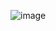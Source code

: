 



![image](https://github.com/Nachiketa-A/FlaskMlProject/assets/157089767/a744c140-c1ed-47de-bef1-648603a6be4f)
